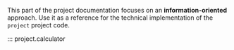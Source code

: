 This part of the project documentation focuses on
an **information-oriented** approach. Use it as a
reference for the technical implementation of the
`project` project code.

::: project.calculator
